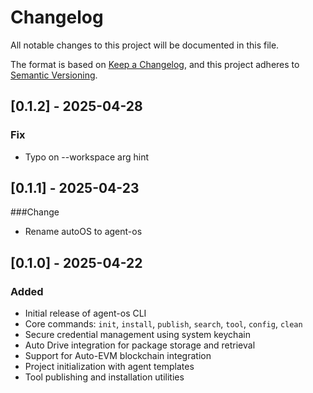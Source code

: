 # Changelog

All notable changes to this project will be documented in this file.

The format is based on [Keep a Changelog](https://keepachangelog.com/en/1.0.0/),
and this project adheres to [Semantic Versioning](https://semver.org/spec/v2.0.0.html).

## [0.1.2] - 2025-04-28
### Fix
- Typo on --workspace arg hint

## [0.1.1] - 2025-04-23
###Change
- Rename autoOS to agent-os

## [0.1.0] - 2025-04-22

### Added
- Initial release of agent-os CLI
- Core commands: `init`, `install`, `publish`, `search`, `tool`, `config`, `clean`
- Secure credential management using system keychain
- Auto Drive integration for package storage and retrieval
- Support for Auto-EVM blockchain integration
- Project initialization with agent templates
- Tool publishing and installation utilities 